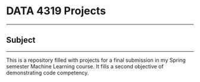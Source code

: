 # DATA 4319 Projects
***
## Subject
***
This is a repository filled with projects for a final submission in my Spring semester Machine Learning course.
It fills a second objective of demonstrating code competency.
